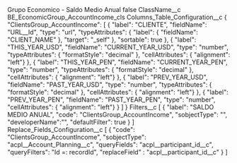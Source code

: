 <?xml version="1.0" encoding="UTF-8"?>
<CustomMetadata xmlns="http://soap.sforce.com/2006/04/metadata" xmlns:xsi="http://www.w3.org/2001/XMLSchema-instance" xmlns:xsd="http://www.w3.org/2001/XMLSchema">
    <label>Grupo Economico - Saldo Medio Anual</label>
    <protected>false</protected>
    <values>
        <field>ClassName__c</field>
        <value xsi:type="xsd:string">BE_EconomicGroup_AccountIncome_cls</value>
    </values>
    <values>
        <field>Columns_Table_Configuration__c</field>
        <value xsi:type="xsd:string">{
&quot;ClientsGroup_AccountIncome&quot;: [
{
&quot;label&quot;: &quot;CLIENTE&quot;,
&quot;fieldName&quot;: &quot;URL__Id&quot;,
&quot;type&quot;: &quot;url&quot;,
&quot;typeAttributes&quot;: {
&quot;label&quot;: {
&quot;fieldName&quot;: &quot;CLIENT_NAME&quot;
},
&quot;target&quot;: &quot;_self&quot;
},
&quot;sortable&quot;: true
}, 
{
&quot;label&quot;: &quot;THIS_YEAR_USD&quot;,
&quot;fieldName&quot;: &quot;CURRENT_YEAR_USD&quot;,
&quot;type&quot;: &quot;number&quot;,
&quot;typeAttributes&quot;: {
&quot;formatStyle&quot;: &quot;decimal&quot;
},
&quot;cellAttributes&quot;: { &quot;alignment&quot;: &quot;left&quot;} 
},
{
&quot;label&quot;: &quot;THIS_YEAR_PEN&quot;,
&quot;fieldName&quot;: &quot;CURRENT_YEAR_PEN&quot;,
&quot;type&quot;: &quot;number&quot;,
&quot;typeAttributes&quot;: {
&quot;formatStyle&quot;: &quot;decimal&quot;
},
&quot;cellAttributes&quot;: { &quot;alignment&quot;: &quot;left&quot;} 
},
{
&quot;label&quot;: &quot;PREV_YEAR_USD&quot;,
&quot;fieldName&quot;: &quot;PAST_YEAR_USD&quot;,
&quot;type&quot;: &quot;number&quot;,
&quot;typeAttributes&quot;: {
&quot;formatStyle&quot;: &quot;decimal&quot;
},
&quot;cellAttributes&quot;: { &quot;alignment&quot;: &quot;left&quot;} 
},
{
&quot;label&quot;: &quot;PREV_YEAR_PEN&quot;,
&quot;fieldName&quot;: &quot;PAST_YEAR_PEN&quot;,
&quot;type&quot;: &quot;number&quot;,
&quot;cellAttributes&quot;: { &quot;alignment&quot;: &quot;left&quot;} 
}
]
}</value>
    </values>
    <values>
        <field>Filters__c</field>
        <value xsi:type="xsd:string">[
{
&quot;label&quot;: &quot;SALDO MEDIO ANUAL&quot;,
&quot;code&quot;: &quot;ClientsGroup_AccountIncome&quot;,
&quot;sobjectType&quot;: &quot;&quot;,
&quot;developerName&quot;:&quot;&quot;,
&quot;defaultFilter&quot;: true
}
]</value>
    </values>
    <values>
        <field>Replace_Fields_Configuration__c</field>
        <value xsi:type="xsd:string">[
{
&quot;code&quot;: &quot;ClientsGroup_AccountIncome&quot;,
&quot;sobjectType&quot;: &quot;acpl__Account_Planning__c&quot;,
&quot;queryFields&quot;: &quot;acpl__participant_id__c&quot;,
&quot;queryFilters&quot;: &quot;Id =: recordId&quot;,
&quot;replaceField&quot; : &quot;acpl__participant_id__c&quot;
}
]</value>
    </values>
</CustomMetadata>
